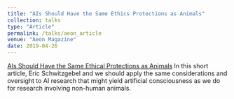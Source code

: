 ```yaml
---
title: "AIs Should Have the Same Ethics Protections as Animals"
collection: talks
type: "Article"
permalink: /talks/aeon_article
venue: "Aeon Magazine"
date: 2019-04-26
---
```

[AIs Should Have the Same Ethical Protections as Animals](https://aeon.co/ideas/ais-should-have-the-same-ethical-protections-as-animals)
In this short article, Eric Schwitzgebel and we should apply the same considerations and oversight to AI research that might yield artificial consciousness as we do for research involving non-human animals. 
